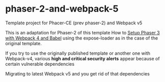# phaser-2-and-webpack-5
Template project for Phacer-CE (prev phaser-2) and Webpack v5

This is an adaptation for Phaser-2 of this template How to [Setup Phaser 3 with Webpack 4 and Babel](https://saricden.github.io/how-to-setup-phaser3-with-webpack4-and-babel) using the expose-loader as in the case of the original template.

If you try to use the originally published template or another one with Webpack-v4, various **high and critical security alerts** appear because of certain vulnerable dependencies

Migrating to latest Webpack v5 and you get rid of that dependencies
